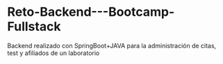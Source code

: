 # Reto-Backend---Bootcamp-Fullstack
Backend realizado con SpringBoot+JAVA para la administración de citas, test y afiliados de un laboratorio
